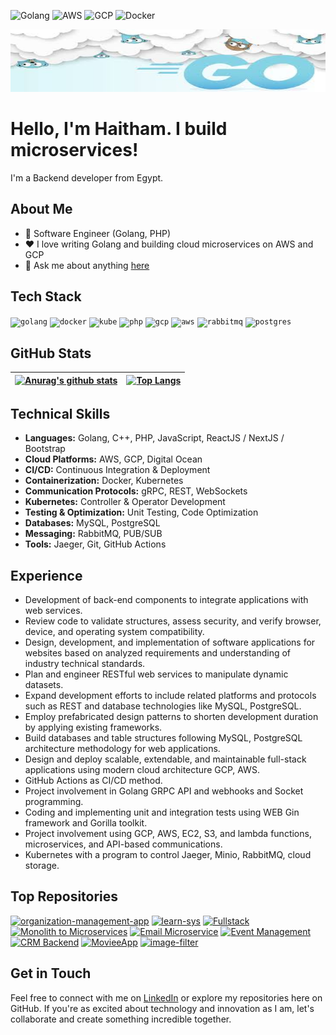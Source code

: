 <!--START_SECTION:badges-->
![Golang](https://img.shields.io/badge/Golang-1DA1F2?style=for-the-badge&logo=go&logoColor=white)
![AWS](https://img.shields.io/badge/AWS-FF9900?style=for-the-badge&logo=amazonaws&logoColor=white)
![GCP](https://img.shields.io/badge/GCP-4285F4?style=for-the-badge&logo=googlecloud&logoColor=white)
![Docker](https://img.shields.io/badge/Docker-2496ED?style=for-the-badge&logo=docker&logoColor=white)
<!--END_SECTION:badges-->

<p align="center">
  <img width="100%" alt="Hello, I'm Haitham. I build microservices!" src="./assets/goimage.jfif" height="100px" />
</p>

# Hello, I'm Haitham. I build microservices!

I'm a Backend developer from Egypt.

## About Me

- 💼 Software Engineer (Golang, PHP)
- ❤️ I love writing Golang and building cloud microservices on AWS and GCP
- 💬 Ask me about anything [here](https://github.com/haitham911/haitham911/issues)

## Tech Stack

<p float="left">
  <code><img height="40" alt="golang" src="https://github.com/haitham911/haitham911/blob/main/assets/go.png"></code>
  <code><img height="40" alt="docker" src="https://github.com/haitham911/haitham911/blob/main/assets/docker.png"></code>    
  <code><img height="40" alt="kube" src="https://github.com/haitham911/haitham911/blob/main/assets/kube.png"></code> 
  <code><img height="40" alt="php" src="https://github.com/haitham911/haitham911/blob/main/assets/php.png"></code>
  <code><img height="40" alt="gcp" src="https://github.com/haitham911/haitham911/blob/main/assets/gcp.png"></code>
  <code><img height="40" alt="aws" src="https://github.com/haitham911/haitham911/blob/main/assets/aws.png"></code>
  <code><img height="40" alt="rabbitmq" src="https://github.com/haitham911/haitham911/blob/main/assets/rabbit.png"></code>    
  <code><img height="40" alt="postgres" src="https://github.com/haitham911/haitham911/blob/main/assets/pg.png"></code>    
</p>

## GitHub Stats

| [![Anurag's github stats](https://github-readme-stats.vercel.app/api?username=haitham911&show_icons=true&include_all_commits=true&theme=buefy&hide_border=true)](https://github.com/anuraghazra/github-readme-stats) | [![Top Langs](https://github-readme-stats.vercel.app/api/top-langs/?username=haitham911&layout=compact&theme=buefy&hide_border=true)](https://github.com/anuraghazra/github-readme-stats) |
| ------------- | ------------- |

## Technical Skills
- **Languages:** Golang, C++, PHP, JavaScript, ReactJS / NextJS / Bootstrap
- **Cloud Platforms:** AWS, GCP, Digital Ocean
- **CI/CD:** Continuous Integration & Deployment
- **Containerization:** Docker, Kubernetes
- **Communication Protocols:** gRPC, REST, WebSockets
- **Kubernetes:** Controller & Operator Development
- **Testing & Optimization:** Unit Testing, Code Optimization
- **Databases:** MySQL, PostgreSQL
- **Messaging:** RabbitMQ, PUB/SUB
- **Tools:** Jaeger, Git, GitHub Actions

## Experience

- Development of back-end components to integrate applications with web services.
- Review code to validate structures, assess security, and verify browser, device, and operating system compatibility.
- Design, development, and implementation of software applications for websites based on analyzed requirements and understanding of industry technical standards.
- Plan and engineer RESTful web services to manipulate dynamic datasets.
- Expand development efforts to include related platforms and protocols such as REST and database technologies like MySQL, PostgreSQL.
- Employ prefabricated design patterns to shorten development duration by applying existing frameworks.
- Build databases and table structures following MySQL, PostgreSQL architecture methodology for web applications.
- Design and deploy scalable, extendable, and maintainable full-stack applications using modern cloud architecture GCP, AWS.
- GitHub Actions as CI/CD method.
- Project involvement in Golang GRPC API and webhooks and Socket programming.
- Coding and implementing unit and integration tests using WEB Gin framework and Gorilla toolkit.
- Project involvement using GCP, AWS, EC2, S3, and lambda functions, microservices, and API-based communications.
- Kubernetes with a program to control Jaeger, Minio, RabbitMQ, cloud storage.

## Top Repositories
[![organization-management-app](https://github-readme-stats.vercel.app/api/pin/?username=haitham911&repo=organization-management-app&theme=buefy)](https://github.com/haitham911/organization-management-app)
[![learn-sys](https://github-readme-stats.vercel.app/api/pin/?username=haitham911&repo=learn-sys&theme=buefy)](https://github.com/haitham911/learn-sys)
[![Fullstack](https://github-readme-stats.vercel.app/api/pin/?username=haitham911&repo=fullstack&theme=buefy)](https://github.com/haitham911/fullstack)
[![Monolith to Microservices](https://github-readme-stats.vercel.app/api/pin/?username=haitham911&repo=cd0354-monolith-to-microservices-project&theme=buefy)](https://github.com/haitham911/cd0354-monolith-to-microservices-project)
[![Email Microservice](https://github-readme-stats.vercel.app/api/pin/?username=haitham911&repo=email-microservice&theme=buefy)](https://github.com/haitham911/email-microservice)
[![Event Management](https://github-readme-stats.vercel.app/api/pin/?username=haitham911&repo=event-management-&theme=buefy)](https://github.com/haitham911/event-management-)
[![CRM Backend](https://github-readme-stats.vercel.app/api/pin/?username=haitham911&repo=CRM-Backend&theme=buefy)](https://github.com/haitham911/CRM-Backend)
[![MovieeApp](https://github-readme-stats.vercel.app/api/pin/?username=haitham911&repo=movieeapp&theme=buefy)](https://github.com/haitham911/movieeapp)
[![image-filter](https://github-readme-stats.vercel.app/api/pin/?username=haitham911&repo=image-filter&theme=buefy)](https://github.com/haitham911/image-filter)

## Get in Touch

Feel free to connect with me on [LinkedIn](https://www.linkedin.com/in/haitham-rageh-52b52a10b) or explore my repositories here on GitHub. If you're as excited about technology and innovation as I am, let's collaborate and create something incredible together.
